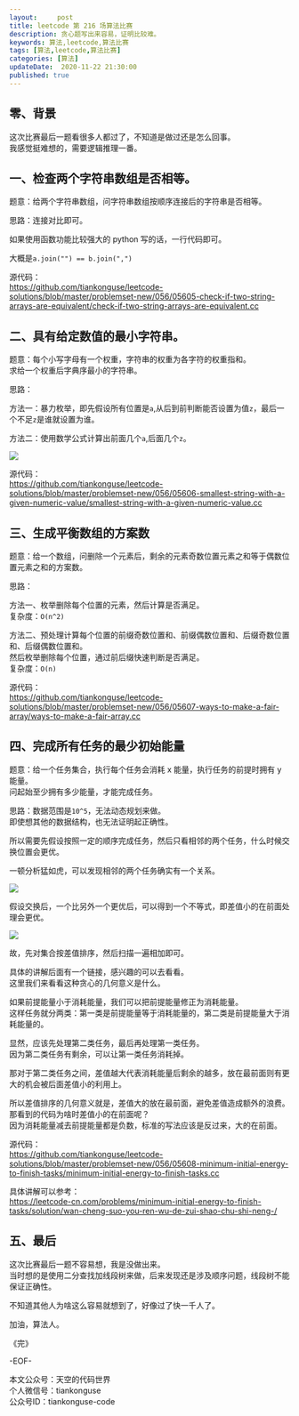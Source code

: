 ```yaml
---   
layout:     post  
title: leetcode 第 216 场算法比赛  
description: 贪心题写出来容易，证明比较难。  
keywords: 算法,leetcode,算法比赛  
tags: [算法,leetcode,算法比赛]    
categories: [算法]  
updateDate:  2020-11-22 21:30:00  
published: true  
---  
```



## 零、背景  


这次比赛最后一题看很多人都过了，不知道是做过还是怎么回事。  
我感觉挺难想的，需要逻辑推理一番。  



## 一、检查两个字符串数组是否相等。


题意：给两个字符串数组，问字符串数组按顺序连接后的字符串是否相等。  


思路：连接对比即可。  


如果使用函数功能比较强大的 python 写的话，一行代码即可。  


大概是`a.join("") == b.join(",")`  


源代码：  
https://github.com/tiankonguse/leetcode-solutions/blob/master/problemset-new/056/05605-check-if-two-string-arrays-are-equivalent/check-if-two-string-arrays-are-equivalent.cc  


## 二、具有给定数值的最小字符串。


题意：每个小写字母有一个权重，字符串的权重为各字符的权重指和。  
求给一个权重后字典序最小的字符串。  


思路：  


方法一：暴力枚举，即先假设所有位置是`a`,从后到前判断能否设置为值`z`，最后一个不足`z`是谁就设置为谁。  


方法二：使用数学公式计算出前面几个`a`,后面几个`z`。  


![](https://res2020.tiankonguse.com/images/2020/11/22/001.png)  



源代码：  
https://github.com/tiankonguse/leetcode-solutions/blob/master/problemset-new/056/05606-smallest-string-with-a-given-numeric-value/smallest-string-with-a-given-numeric-value.cc  


## 三、生成平衡数组的方案数  


题意：给一个数组，问删除一个元素后，剩余的元素奇数位置元素之和等于偶数位置元素之和的方案数。  


思路：  


方法一、枚举删除每个位置的元素，然后计算是否满足。  
复杂度：`O(n^2)`  


方法二、预处理计算每个位置的前缀奇数位置和、前缀偶数位置和、后缀奇数位置和、后缀偶数位置和。  
然后枚举删除每个位置，通过前后缀快速判断是否满足。  
复杂度：`O(n)`  


源代码：  
https://github.com/tiankonguse/leetcode-solutions/blob/master/problemset-new/056/05607-ways-to-make-a-fair-array/ways-to-make-a-fair-array.cc  


## 四、完成所有任务的最少初始能量  


题意：给一个任务集合，执行每个任务会消耗 x 能量，执行任务的前提时拥有 y 能量。  
问起始至少拥有多少能量，才能完成任务。  


思路：数据范围是`10^5`，无法动态规划来做。  
即使想其他的数据结构，也无法证明起正确性。  


所以需要先假设按照一定的顺序完成任务，然后只看相邻的两个任务，什么时候交换位置会更优。  


一顿分析猛如虎，可以发现相邻的两个任务确实有一个关系。  


![](https://res2020.tiankonguse.com/images/2020/11/22/002.png)  



假设交换后，一个比另外一个更优后，可以得到一个不等式，即差值小的在前面处理会更优。  


![](https://res2020.tiankonguse.com/images/2020/11/22/003.png)  


故，先对集合按差值排序，然后扫描一遍相加即可。  


具体的讲解后面有一个链接，感兴趣的可以去看看。  
这里我们来看看这种贪心的几何意义是什么。  


如果前提能量小于消耗能量，我们可以把前提能量修正为消耗能量。  
这样任务就分两类：第一类是前提能量等于消耗能量的，第二类是前提能量大于消耗能量的。  


显然，应该先处理第二类任务，最后再处理第一类任务。  
因为第二类任务有剩余，可以让第一类任务消耗掉。  


那对于第二类任务之间，差值越大代表消耗能量后剩余的越多，放在最前面则有更大的机会被后面差值小的利用上。  


所以差值排序的几何意义就是，差值大的放在最前面，避免差值造成额外的浪费。
那看到的代码为啥时差值小的在前面呢？  
因为消耗能量减去前提能量都是负数，标准的写法应该是反过来，大的在前面。  



源代码：  
https://github.com/tiankonguse/leetcode-solutions/blob/master/problemset-new/056/05608-minimum-initial-energy-to-finish-tasks/minimum-initial-energy-to-finish-tasks.cc  


具体讲解可以参考：  
https://leetcode-cn.com/problems/minimum-initial-energy-to-finish-tasks/solution/wan-cheng-suo-you-ren-wu-de-zui-shao-chu-shi-neng-/  


## 五、最后  


这次比赛最后一题不容易想，我是没做出来。  
当时想的是使用二分查找加线段树来做，后来发现还是涉及顺序问题，线段树不能保证正确性。  


不知道其他人为啥这么容易就想到了，好像过了快一千人了。  




加油，算法人。  


《完》  


-EOF-  



本文公众号：天空的代码世界  
个人微信号：tiankonguse  
公众号ID：tiankonguse-code  
  


